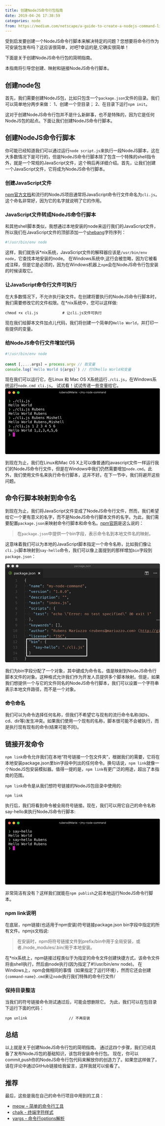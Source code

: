 ```yaml
---
title: 创建NodeJS命令行包指南
date: 2019-04-26 17:38:59
categories: node
from: https://medium.com/netscape/a-guide-to-create-a-nodejs-command-line-package-c2166ad0452e
---
```


受到启发要创建一个NodeJS命令行脚本来解决特定的问题？您想要将命令行作为可安装包发布吗？这应该很简单，对吧?幸运的是,它确实很简单！

下面是关于创建NodeJS命令行包的简明指南。

本指南将引导您创建、映射和链接NodeJS命令行脚本。

## 创建node包
首先，我们需要创建NodeJS包，比如只包含一个`package.json`文件的目录。我们可以简单地分两步来做：
1、创建一个空目录；
2、在目录下运行`npm init`。

这对于创建NodeJS命令行包并不是什么新鲜事，也不是特殊的，因为它是任何NodeJS包的起点。下面让我们创建NodeJS命令行脚本。

## 创建NodeJS命令行脚本
你可能已经知道我们可以通过运行`node script.js`来执行一段NodeJS脚本，这在大多数情况下是可行的，但是NodeJS命令行脚本除了包含一个特殊的shell指令外，就是一个常规的JavaScript文件，这个稍后再详细介绍。首先，让我们创建一个JavaScript文件，它将成为NodeJS命令行脚本。

### 创建JavaScript文件
[npm官方文档](https://docs.npmjs.com/files/package.json#bin)和流行的NodeJS项目通常将JavaScript命令行文件命名为`cli.js`。这个命名非常好，因为它的名字就说明了它的作用。

### JavaScript文件转成NodeJS命令行脚本
和其他shell脚本类似，我想通过本地安装的node来运行我们的JavaScript文件，所以我们在JavaScript文件的顶部添加一个[shebang](https://en.wikipedia.org/wiki/Shebang_%28Unix%29)字符序列：

```javascript
#!/usr/bin/env node
```

这样，我们就告诉*nix系统，JavaScript文件的解释器应该是`/usr/bin/env node`，它查找本地安装的node。
在Windows系统中,这行会被忽略，因为它被看成注释，但是它是必须的，因为在Windows机器上`npm`会在NodeJS命令行包安装的时候读取它。

### 让JavaScript命令行文件可执行
在大多数情况下，不允许执行新文件。在创建将要执行的NodeJS命令行脚本时，我们需要修改它的文件权限。在*nix系统中，您可以这样做:

```
chmod +x cli.js           # 让cli.js文件可执行
```

现在我们给脚本文件加点儿代码，我们将创建一个简单的`Hello World`，并打印一些提供的变量。

### 给NodeJS命令行文件增加代码

```javascript
#!/usr/bin/env node

const [,,...args] = process.argv // 取变量
console.log(`Hello World ${args}`) // 打印Hello World和变量
```

现在我们可以运行它，在Linux 和 Mac OS X系统运行`./cli.js`，在Windows系统运行`node.cmd cli.js`。
试试看！试试传递一些变量给它。
![nodecli](../images/2019/nodecli.png)

到现在为止，我们在Linux和Mac OS X上可以像普通的javascript文件一样运行我们的NodeJS命令行文件，但是在Windows中我们仍然需要增加`node.cmd`。此外，我们使用文件名来执行命令行脚本，这并不好。在下一节中，我们将避开这些问题。

## 命令行脚本映射到命令名
到现在为止，我们将JavaScript文件变成了NodeJS命令行文件，然而，我们希望给它一个更有意义的名字，而不是NodeJS命令行脚本文件的名字。为此，我们需要配置`package.json`来映射命令行脚本和命令名。[npm官网](https://docs.npmjs.com/files/package.json#bin)是这么说的：

> 在`package.json`中提供一个bin字段，表示命令名到本地文件名的映射。

这意味着我们可以为本地的JavaScript脚本指定一个命令名称，比如我们像让`cli.js`脚本映射到`say-hello`命令，我们可以像上面提到的那样增加`bin`字段到`package.json`：

![node-bin-sayhello](../images/2019/node-bin-sayhello.png)

我们为bin字段分配了一个对象，其中键成为命令名，值是映射到NodeJS命令行脚本文件的对象。这种格式允许我们作为开发人员提供多个脚本映射。但是，如果我们想提供一个与它的文件同名的NodeJS命令行脚本，我们可以设置一个字符串表示本地文件路径，而不是一个对象。

### 命令命名
我们可以为命令选择任何名称，但我们不希望它与现有的流行命令名称(如ls、cd、dir等)发生冲突。如果我们使用一个现有的名称，脚本很可能不会被执行，而是执行现有现有的命令(结果可能不同)。

## 链接开发命令
`npm link`命令允许我们在本地“符号链接一个包文件夹”，根据我们的需要，它将在本地安装package.json里bin字段中列出的任何命令。换句话说，`npm link`就像一个NodeJS包安装模拟器。值得一提的是，`npm link`有更广泛的用途，超出了本指南的范围。

`npm link`命令是从我们想符号链接的NodeJS包目录中使用的:

```
npm link
```

执行后，我们将看到命令被全局符号链接。现在，我们可以用它自己的命令名称say-hello来执行NodeJS命令行脚本:

![node-sayhello](../images/2019/node-sayhello.png)

非常简洁有没有？这样我们就能在`npm publish`之前本地运行NodeJS命令行脚本。

### npm link说明
在底层，npm链接(也适用于npm安装)符号链接package.json bin字段中指定的所有文件。npmjs文档说:

> 在安装时，npm将符号链接文件到prefix/bin中用于全局安装，或者./node_modules/.bin/用于本地安装。

在*nix系统上，npm链接过程类似于为指定的命令文件创建快捷方式，该命令文件将由shell执行，然后由node执行(因为指定了#!/usr/bin/env node)。
在Windows上，npm会做相同的事情（如果指定了运行环境），然而它还会创建`{command-name}.cmd`来让`node`执行我们特殊的命令行文件/

### 保持目录整洁
当我们的符号链接命令测试通过后，可能会想删除它。
为此，我们可以在包目录下运行下面的代码：

```
npm unlink                   // 不再安装
```

## 总结
以上就是关于创建NodeJS命令行包的简明指南。
通过这四个步骤，我们已经具备了发布NodeJS包的基础知识，该包将安装命令行包。
现在，你可以commit,push你的NodeJS命令行包代码来解放你的创造力了。如果您这样做了，请在评论中通过GitHub链接给我留言，这样我就可以偷看了。

## 推荐
最后，这些是我在自己的命令行项目中用到的工具：

- [meow – 简单的命令行工具](https://github.com/sindresorhus/meow)
- [chalk - 终端字符样式](https://github.com/chalk/chalk)
- [yargs - 命令行options解析](https://github.com/yargs/yargs)
